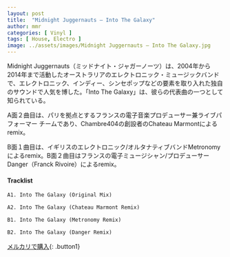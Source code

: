 ```yaml
---
layout: post
title:  "Midnight Juggernauts – Into The Galaxy"
author: mmr
categories: [ Vinyl ]
tags: [ House, Electro ]
image: ../assets/images/Midnight Juggernauts – Into The Galaxy.jpg
---
```


Midnight Juggernauts（ミッドナイト・ジャガーノーツ）は、2004年から2014年まで活動したオーストラリアのエレクトロニック・ミュージックバンドで、エレクトロニック、インディー、シンセポップなどの要素を取り入れた独自のサウンドで人気を博した。「Into The Galaxy」は、彼らの代表曲の一つとして知られている。

A面２曲目は、パリを拠点とするフランスの電子音楽プロデューサー兼ライブパフォーマー チームであり、Chambre404の創設者のChateau Marmontによるremix。

B面１曲目は、イギリスのエレクトロニック/オルタナティブバンドMetronomyによるremix。B面２曲目はフランスの電子ミュージシャン/プロデューサーDanger（Franck Rivoire）によるremix。

#### Tracklist
```md
A1. Into The Galaxy (Original Mix)

A2. Into The Galaxy (Chateau Marmont Remix)

B1. Into The Galaxy (Metronomy Remix)

B2. Into The Galaxy (Danger Remix)
```

[メルカリで購入](https://jp.mercari.com/item/m29871308706){: .button1}

